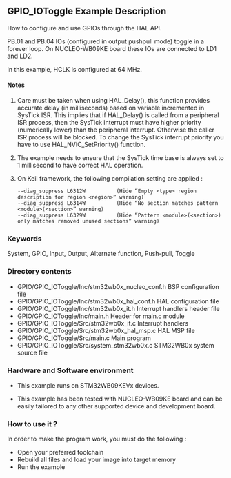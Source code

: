 ## <b>GPIO_IOToggle Example Description</b>

How to configure and use GPIOs through the HAL API.

PB.01 and PB.04 IOs (configured in output pushpull mode) toggle in a forever loop.
On NUCLEO-WB09KE board these IOs are connected to LD1 and LD2.

In this example, HCLK is configured at 64 MHz.

#### <b>Notes</b>

 1. Care must be taken when using HAL_Delay(), this function provides accurate delay (in milliseconds)
    based on variable incremented in SysTick ISR. This implies that if HAL_Delay() is called from
    a peripheral ISR process, then the SysTick interrupt must have higher priority (numerically lower)
    than the peripheral interrupt. Otherwise the caller ISR process will be blocked.
    To change the SysTick interrupt priority you have to use HAL_NVIC_SetPriority() function.

 2. The example needs to ensure that the SysTick time base is always set to 1 millisecond
    to have correct HAL operation.

 3. On Keil framework, the following compilation setting are applied :
    
        --diag_suppress L6312W          (Hide “Empty <type> region description for region <region>” warning)
        --diag_suppress L6314W          (Hide “No section matches pattern <module>(<section>” warning)
        --diag_suppress L6329W          (Hide “Pattern <module>(<section>) only matches removed unused sections” warning)
    
### <b>Keywords</b>

System, GPIO, Input, Output, Alternate function, Push-pull, Toggle

### <b>Directory contents</b>

  - GPIO/GPIO_IOToggle/Inc/stm32wb0x_nucleo_conf.h     BSP configuration file
  - GPIO/GPIO_IOToggle/Inc/stm32wb0x_hal_conf.h    HAL configuration file
  - GPIO/GPIO_IOToggle/Inc/stm32wb0x_it.h          Interrupt handlers header file
  - GPIO/GPIO_IOToggle/Inc/main.h                  Header for main.c module  
  - GPIO/GPIO_IOToggle/Src/stm32wb0x_it.c          Interrupt handlers
  - GPIO/GPIO_IOToggle/Src/stm32wb0x_hal_msp.c     HAL MSP file
  - GPIO/GPIO_IOToggle/Src/main.c                  Main program
  - GPIO/GPIO_IOToggle/Src/system_stm32wb0x.c      STM32WB0x system source file

### <b>Hardware and Software environment</b>

  - This example runs on STM32WB09KEVx devices.

  - This example has been tested with NUCLEO-WB09KE board and can be
    easily tailored to any other supported device and development board.

### <b>How to use it ?</b>

In order to make the program work, you must do the following :

 - Open your preferred toolchain
 - Rebuild all files and load your image into target memory
 - Run the example

